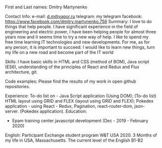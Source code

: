 First and Last names:
Dmitry Martynenko

Contact Info:
e-mail: d.m@vapor.ru 
telegram: my telegram
facebook: https://www.facebook.com/dmitry.martynenko.756
Summary:
I love to do things that help people. I have significant experience in the field of engineering and electric power,
I have been helping people for almost three years now and it seems time to try a new way of help. 
I like to spend my free time learning IT technologies and new developments. 
For me, as for any person, it is important to succeed. I would like to learn new things, 
turn my life on a new road and become part of the IT world

Skills:
I have basic skills in HTML and CSS (method of BOM), Java script (ES6), understanding of the principles of React and Redux and Flux architecture, git.

Code examples:
Please find the results of my work in open github repositories.

Experience:
To-do list on - Java Script application (Using DOM);
(To-do list)
HTML layout using GRID and FLEX
(layout using GRID and FLEX);
Pokedex application - using React - Redux, Pagination, react-router-dom, json-server.
(Pokedex application).
Education:
- Epam training center javascript development (Dec - 2019 - February 2020)

English:
Participant Exchange student program W&T USA 2020. 3 Months of my life in USA, Massachusetts. 
The current level of the English B1-B2